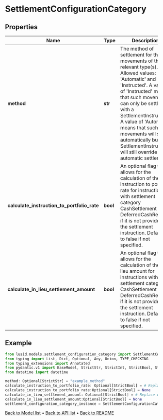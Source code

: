 # SettlementConfigurationCategory

## Properties
Name | Type | Description | Notes
------------ | ------------- | ------------- | -------------
**method** | **str** | The method of settlement for the movements of the relevant type(s). Allowed values: &#39;Automatic&#39; and &#39;Instructed&#39;. A value of &#39;Instructed&#39; means that such movements can only be settled with a SettlementInstruction. A value of &#39;Automatic&#39; means that such movements will settle automatically but a SettlementInstruction will still override automatic settlement. | [optional] 
**calculate_instruction_to_portfolio_rate** | **bool** | An optional flag that allows for the calculation of the instruction to portfolio rate for instructions with settlement category CashSettlement or DeferredCashReceipt, if it is not provided on the settlement instruction. Defaults to false if not specified. | [optional] 
**calculate_in_lieu_settlement_amount** | **bool** | An optional flag that allows for the calculation of the in lieu amount for instructions with settlement category CashSettlement or DeferredCashReceipt, if it is not provided on the settlement instruction. Defaults to false if not specified. | [optional] 
## Example

```python
from lusid.models.settlement_configuration_category import SettlementConfigurationCategory
from typing import List, Dict, Optional, Any, Union, TYPE_CHECKING
from typing_extensions import Annotated
from pydantic.v1 import BaseModel, StrictStr, StrictInt, StrictBool, StrictFloat, StrictBytes, Field, validator, ValidationError, conlist, constr
from datetime import datetime

method: Optional[StrictStr] = "example_method"
calculate_instruction_to_portfolio_rate: Optional[StrictBool] = # Replace with your value
calculate_instruction_to_portfolio_rate:Optional[StrictBool] = None
calculate_in_lieu_settlement_amount: Optional[StrictBool] = # Replace with your value
calculate_in_lieu_settlement_amount:Optional[StrictBool] = None
settlement_configuration_category_instance = SettlementConfigurationCategory(method=method, calculate_instruction_to_portfolio_rate=calculate_instruction_to_portfolio_rate, calculate_in_lieu_settlement_amount=calculate_in_lieu_settlement_amount)

```

[Back to Model list](../README.md#documentation-for-models) &#8226; [Back to API list](../README.md#documentation-for-api-endpoints) &#8226; [Back to README](../README.md)

